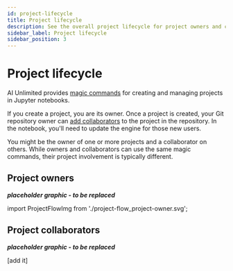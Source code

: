 ```yaml
---
id: project-lifecycle
title: Project lifecycle
description: See the overall project lifecycle for project owners and collaborators.
sidebar_label: Project lifecycle
sidebar_position: 3
---
```


# Project lifecycle

AI Unlimited provides [magic commands](/docs/explore-and-analyze-data/magic-commands.md) for creating and managing projects in Jupyter notebooks. 

If you create a project, you are its owner. Once a project is created, your Git repository owner can [add collaborators](/docs/manage-ai-unlimited/add-collaborators.md) to the project in the repository. In the notebook, you'll need to update the engine for those new users. 

You might be the owner of one or more projects and a collaborator on others. While owners and collaborators can use the same magic commands, their project involvement is typically different. 

## Project owners

***placeholder graphic - to be replaced***

import ProjectFlowImg from './project-flow_project-owner.svg';

<ProjectFlowImg />


## Project collaborators

***placeholder graphic - to be replaced***

[add it]